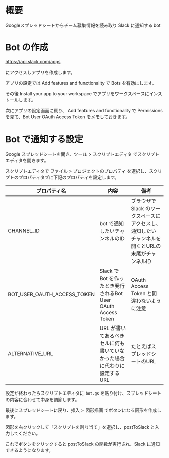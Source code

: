 # 概要
Googleスプレッドシートからチーム募集情報を読み取り Slack に通知する bot

# Bot の作成

https://api.slack.com/apps

にアクセスしアプリを作成します。

アプリの設定では Add features and functionality で Bots を有効にします。

その後 Install your app to your workspace でアプリをワークスペースにインストールします。

次にアプリの設定画面に戻り、 Add features and functionality で Permissions を見て、Bot User OAuth Access Token をメモしておきます。

# Bot で通知する設定
Google スプレッドシートを開き、ツール > スクリプトエディタ でスクリプトエディタを開きます。

スクリプトエディタで ファイル > プロジェクトのプロパティ を選択し、スクリプトのプロパティタブに下記のプロパティを設定します。

| プロパティ名 | 内容 | 備考 |
| --- | --- | --- |
| CHANNEL_ID | bot で通知したいチャンネルのID | ブラウザで Slack のワークスペースにアクセスし、通知したいチャンネルを開くとURLの末尾がチャンネルID | 
| BOT_USER_OAUTH_ACCESS_TOKEN | Slack で Bot を作ったとき発行されるBot User OAuth Access Token | OAuth Access Token と間違わないように注意 |
| ALTERNATIVE_URL | URL が書いてあるべきセルに何も書いていなかった場合に代わりに設定するURL | たとえばスプレッドシートのURL |

設定が終わったらスクリプトエディタに `bot.gs` を貼り付け、スプレッドシートの内容に合わせて中身を調節します。

最後にスプレッドシートに戻り、挿入 > 図形描画 でボタンになる図形を作成します。

図形を右クリックして「スクリプトを割り当て」を選択し、postToSlack と入力してください。

これでボタンをクリックすると postToSlack の関数が実行され、Slack に通知できるようになります。